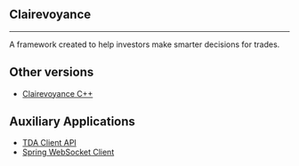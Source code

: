 ## Clairevoyance

---

A framework created to help investors make smarter decisions for trades.

## Other versions

- [Clairevoyance C++](https://github.com/Kofi-D-Boateng/clairevoyance-c)

## Auxiliary Applications

- [TDA Client API](https://github.com/studerw/td-ameritrade-client)
- [Spring WebSocket Client](https://github.com/Kofi-D-Boateng/trading-websocket)
